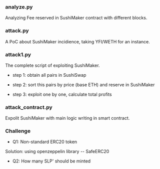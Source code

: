 ### analyze.py

Analyzing Fee reserved in SushiMaker contract with different blocks.

### attack.py

A PoC about SushiMaker incidience, taking YFI/WETH for an instance.

### attack1.py

The complete script of exploiting SushiMaker.

- step 1: obtain all pairs in SushiSwap

- step 2: sort this pairs by price (base ETH) and reserve in SushiMaker

- step 3: exploit one by one, calculate total profits

### attack_contract.py

Expolit SushiMaker with main logic writing in smart contract.

### Challenge
- Q1: Non-standard ERC20 token

Solution: using openzeppelin library -- SafeERC20

- Q2: How many SLP' should be minted